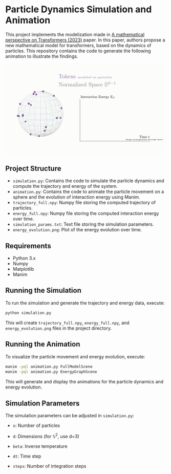# Particle Dynamics Simulation and Animation

This project implements the modelization made in [A mathematical perspective on Transformers (2023)](https://arxiv.org/abs/2312.10794) paper. In this paper, authors propose a new mathematical model for transformers, based on the dynamics of particles. This repository contains the code to generate the following animation to illustrate the findings.

![Particle Dynamics Animation](media/anim.gif)

## Project Structure

- `simulation.py`: Contains the code to simulate the particle dynamics and compute the trajectory and energy of the system.
- `animation.py`: Contains the code to animate the particle movement on a sphere and the evolution of interaction energy using Manim.
- `trajectory_full.npy`: Numpy file storing the computed trajectory of particles.
- `energy_full.npy`: Numpy file storing the computed interaction energy over time.
- `simulation_params.txt`: Text file storing the simulation parameters.
- `energy_evolution.png`: Plot of the energy evolution over time.

## Requirements

- Python 3.x
- Numpy
- Matplotlib
- Manim


## Running the Simulation

To run the simulation and generate the trajectory and energy data, execute:
```sh
python simulation.py
```

This will create ``trajectory_full.npy``, ``energy_full.npy``, and ``energy_evolution.png`` files in the project directory.

## Running the Animation

To visualize the particle movement and energy evolution, execute:

```sh
manim -pql animation.py FullModelScene
manim -pql animation.py EnergyGraphScene
```

This will generate and display the animations for the particle dynamics and energy evolution.

## Simulation Parameters
The simulation parameters can be adjusted in ``simulation.py``:

- ``n``: Number of particles
- ``d``: Dimensions (for $\mathbb{S}^2$, use d=3)

- ``beta``: Inverse temperature
- ``dt``: Time step
- ``steps``: Number of integration steps
